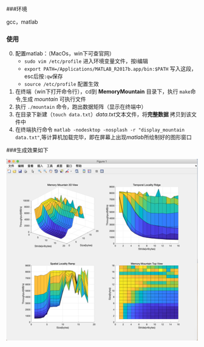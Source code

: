 ###环境

gcc，matlab

### 使用

0. 配置matlab：（MacOs，win下可查官网）
   - `sudo vim /etc/profile`  进入环境变量文件，按i编辑
   - `export PATH=/Applications/MATLAB_R2017b.app/bin:$PATH` 写入这段，esc后按`:qw`保存
   - `source /etc/profile` 配置生效
1. 在终端（win下打开命令行），cd到 **MemoryMountain** 目录下，执行 `make`命令,生成 *mountain* 可执行文件
2. 执行 `./mountain` 命令，跑出数据矩阵（显示在终端中）
3. 在目录下新建（`touch data.txt`）*data.txt*文本文件，将**完整数据** 拷贝到该文件中
4. 在终端执行命令 `matlab -nodesktop -nosplash -r "display_mountain data.txt"`,等计算机加载完毕，即在屏幕上出现*matlab*所绘制好的图形窗口

###生成效果如下

![示意图](./Support/mountain.png)
